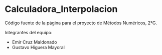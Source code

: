 # Calculadora_Interpolacion
Código fuente de la página para el proyecto de Métodos Numéricos, 2°G.

Integrantes del equipo:
- Emir Cruz Maldonado
- Gustavo Higuera Mayoral
